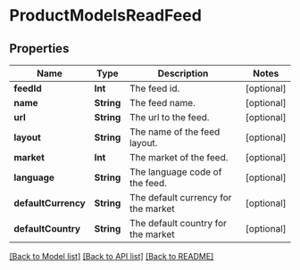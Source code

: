 # ProductModelsReadFeed

## Properties
Name | Type | Description | Notes
------------ | ------------- | ------------- | -------------
**feedId** | **Int** | The feed id. | [optional] 
**name** | **String** | The feed name. | [optional] 
**url** | **String** | The url to the feed. | [optional] 
**layout** | **String** | The name of the feed layout. | [optional] 
**market** | **Int** | The market of the feed. | [optional] 
**language** | **String** | The language code of the feed. | [optional] 
**defaultCurrency** | **String** | The default currency for the market | [optional] 
**defaultCountry** | **String** | The default country for the market | [optional] 

[[Back to Model list]](../README.md#documentation-for-models) [[Back to API list]](../README.md#documentation-for-api-endpoints) [[Back to README]](../README.md)


